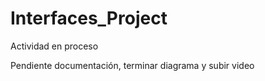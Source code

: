 # Interfaces_Project
Actividad en proceso

  Pendiente documentación, terminar diagrama y subir video
